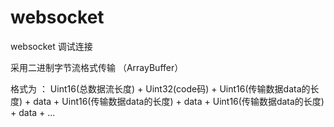 # websocket

websocket 调试连接 

采用二进制字节流格式传输 （ArrayBuffer）

格式为 ： Uint16(总数据流长度) + Uint32(code码) + Uint16(传输数据data的长度) + data + Uint16(传输数据data的长度) + data + Uint16(传输数据data的长度) + data + ...
